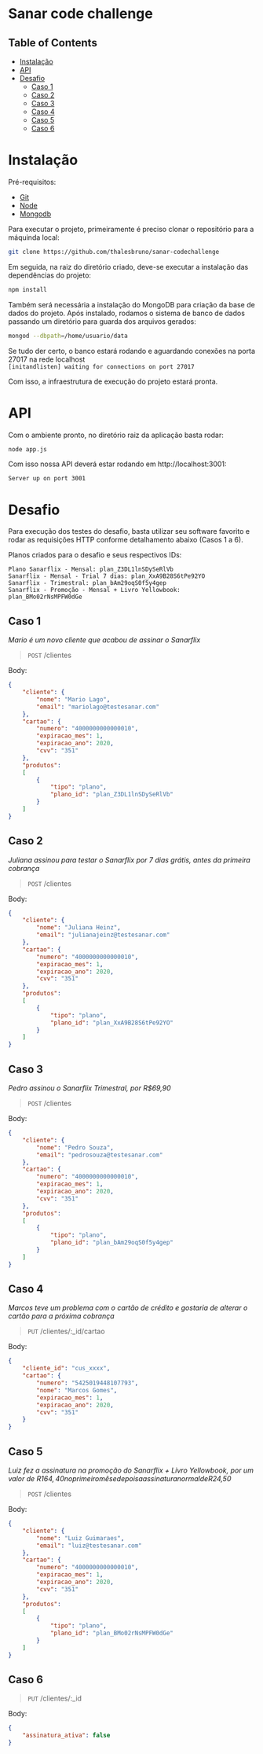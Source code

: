 Sanar code challenge
====================

<!--ts-->
Table of Contents
-----------------
* [Instalação](#instalacao)
* [API](#api)
* [Desafio](#desafio)
  * [Caso 1](#caso-1)
  * [Caso 2](#caso-2)
  * [Caso 3](#caso-3)
  * [Caso 4](#caso-4)
  * [Caso 5](#caso-5)
  * [Caso 6](#caso-6)
<!--te-->

Instalação
==========
Pré-requisitos:
- [Git](https://git-scm.com/book/pt-br/v1/Primeiros-passos-Instalando-Git)
- [Node](https://nodejs.org/en/download/)
- [Mongodb](https://www.mongodb.com/what-is-mongodb)

Para executar o projeto, primeiramente é preciso clonar o repositório para a máquinda local:
```bash
git clone https://github.com/thalesbruno/sanar-codechallenge
```
Em seguida, na raiz do diretório criado, deve-se executar a instalação das dependências do projeto:
```bash
npm install
```
Também será necessária a instalação do MongoDB para criação da base de dados do projeto. Após instalado, rodamos o sistema de banco de dados passando um diretório para guarda dos arquivos gerados:
```bash
mongod --dbpath=/home/usuario/data
```
Se tudo der certo, o banco estará rodando e aguardando conexões na porta 27017 na rede localhost  
`[initandlisten] waiting for connections on port 27017`

Com isso, a infraestrutura de execução do projeto estará pronta.

API
===

Com o ambiente pronto, no diretório raiz da aplicação basta rodar:
```bash
node app.js
```
Com isso nossa API deverá estar rodando em http://localhost:3001:  

`Server up on port 3001`

Desafio
=======

Para execução dos testes do desafio, basta utilizar seu software favorito e rodar as requisições HTTP conforme detalhamento abaixo (Casos 1 a 6).

Planos criados para o desafio e seus respectivos IDs:
```
Plano Sanarflix - Mensal: plan_Z3DL1lnSDySeRlVb
Sanarflix - Mensal - Trial 7 dias: plan_XxA9B28S6tPe92YO
Sanarflix - Trimestral: plan_bAm29oqS0f5y4gep
Sanarflix - Promoção - Mensal + Livro Yellowbook: plan_BMo02rNsMPFW0dGe
```

Caso 1
------
_Mario é um novo cliente que acabou de assinar o Sanarflix_

>`POST` /clientes  

Body:
```json
{
	"cliente": {
		"nome": "Mario Lago",
		"email": "mariolago@testesanar.com"
	},
	"cartao": {
		"numero": "4000000000000010",
		"expiracao_mes": 1,
		"expiracao_ano": 2020,
		"cvv": "351"
	},
	"produtos": 
	[ 
		{
			"tipo": "plano",
			"plano_id": "plan_Z3DL1lnSDySeRlVb"
		}
	]
}
```

Caso 2
------
_Juliana assinou para testar o Sanarflix por 7 dias grátis, antes da primeira cobrança_

>`POST` /clientes

Body:
```json
{
	"cliente": {
		"nome": "Juliana Heinz",
		"email": "julianajeinz@testesanar.com"
	},
	"cartao": {
		"numero": "4000000000000010",
		"expiracao_mes": 1,
		"expiracao_ano": 2020,
		"cvv": "351"
	},
	"produtos": 
	[ 
		{
			"tipo": "plano",
			"plano_id": "plan_XxA9B28S6tPe92YO"
		}
	]
}
```

Caso 3
------
_Pedro assinou o Sanarflix Trimestral, por R$69,90_

>`POST` /clientes

Body:
```json
{
	"cliente": {
		"nome": "Pedro Souza",
		"email": "pedrosouza@testesanar.com"
	},
	"cartao": {
		"numero": "4000000000000010",
		"expiracao_mes": 1,
		"expiracao_ano": 2020,
		"cvv": "351"
	},
	"produtos": 
	[ 
		{
			"tipo": "plano",
			"plano_id": "plan_bAm29oqS0f5y4gep"
		}
	]
}
```

Caso 4
------
_Marcos teve um problema com o cartão de crédito e gostaria de alterar o cartão para
a próxima cobrança_

>`PUT` /clientes/:_id/cartao

Body:
```json
{
	"cliente_id": "cus_xxxx",
	"cartao": {
		"numero": "5425019448107793",
		"nome": "Marcos Gomes",
		"expiracao_mes": 1,
		"expiracao_ano": 2020,
		"cvv": "351"
	}
}
```


Caso 5
------
_Luiz fez a assinatura na promoção do Sanarflix + Livro Yellowbook, por um valor de
R$164,40 no primeiro mês e depois a assinatura normal de R$24,50_

>`POST` /clientes

Body:
```json
{
	"cliente": {
		"nome": "Luiz Guimaraes",
		"email": "luiz@testesanar.com"
	},
	"cartao": {
		"numero": "4000000000000010",
		"expiracao_mes": 1,
		"expiracao_ano": 2020,
		"cvv": "351"
	},
	"produtos": 
	[ 
		{
			"tipo": "plano",
			"plano_id": "plan_BMo02rNsMPFW0dGe"
		}
	]
}
```


Caso 6
------

>`PUT` /clientes/:_id

Body:
```json
{
	"assinatura_ativa": false
}
```